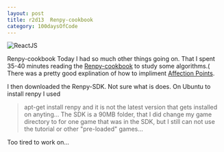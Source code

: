 ```yaml
---
layout: post
title: r2d13  Renpy-cookbook
category: 100daysOfCode
---
```


![ReactJS](../images/icon-RenPy.ico)

Renpy-cookbook
Today I had so much other things going on. That I spent 35-40 minutes reading the [Renpy-cookbook](https://lemmasoft.renai.us/forums/viewforum.php?f=51) to study some algorithms.(
There was a pretty good explination of how to impliment [Affection Points](https://lemmasoft.renai.us/forums/viewtopic.php?f=51&t=22817).

I then downloaded the Renpy-SDK. Not sure what is does.
On Ubuntu to install renpy I used
>apt-get install renpy
and it is not the latest version that gets installed on anyting... The SDK is a 90MB folder, that I did change my game directory to for one game that was in the SDK, but I still can not use the tutorial or other "pre-loaded" games... 

Too tired to work on...
